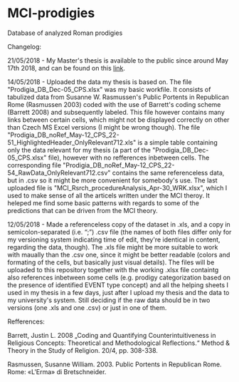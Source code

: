 # MCI-prodigies
Database of analyzed Roman prodigies

Changelog:

21/05/2018 - My Master's thesis is available to the public since around May 17th 2018, and can be found on this [link](https://is.muni.cz/th/d0mnx/).

14/05/2018 - Uploaded the data my thesis is based on. The file "Prodigia_DB_Dec-05_CPS.xlsx" was my basic workfile. It consists of tabulized data from Susanne W. Rasmussen's Public Portents in Republican Rome (Rasmussen 2003) coded with the use of Barrett's coding scheme (Barrett 2008) and subsequently labeled. This file however contains many links between certain cells, which might not be displayed correctly on other than Czech MS Excel versions (I might be wrong though). The file "Prodigia_DB_noRef_May-12_CPS_22-51_HighlightedHeader_OnlyRelevant712.xls" is a simple table containing only the data relevant for my thesis (a part of the "Prodigia_DB_Dec-05_CPS.xlsx" file), however with no refferences inbetween cells. The corresponding file "Prodigia_DB_noRef_May-12_CPS_22-54_RawData_OnlyRelevant712.csv" contains the same referenceless data, but in .csv so it might be more convenient for somebody's use. The last uploaded file is "MCI_Rsrch_procedureAnalysis_Apr-30_WRK.xlsx", which I used to make sense of all the articels written under the MCI theroy. It heleped me find some basic patterns with regards to some of the predictions that can be driven from the MCI theory.

12/05/2018 - Made a referenceless copy of the dataset in .xls, and a copy in semicolon-separated (i.e. “;”) .csv file (the names of both files differ only for my versioning system indicating time of edit, they're identical in content, regarding the data, though). The .xls file might be more suitable to work with maually than the .csv one, since it might be better readable (colors and formating of the cells, but basically just visual details). The files will be uploaded to this repository together with the working .xlsx file containtg also references inbetween some cells (e.g. prodigy categorization based on the presence of identified EVENT type concept) and all the helping sheets I used in my thesis in a few days, just after I upload my thesis and the data to my university's system. Still deciding if the raw data should be in two versions (one .xls and one .csv) or just in one of them.


Refferences:

Barrett, Justin L. 2008 „Coding and Quantifying Counterintuitiveness in Religious Concepts: Theoretical and Methodological Reflections.“ Method & Theory in the Study of Religion. 20/4, pp. 308-338.

Rasmussen, Susanne William. 2003. Public Portents in Republican Rome. Rome: «L'Erma» di Bretschneider.
